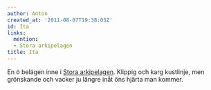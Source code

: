 ```yaml
---
author: Anton
created_at: '2011-08-07T19:38:03Z'
id: Ita
links:
  mention:
  - Stora arkipelagen
title: Ita
---
```


En ö belägen inne i [Stora arkipelagen]. Klippig och karg kustlinje, men grönskande och vacker ju
längre inåt öns hjärta man kommer.

  [Stora arkipelagen]: Stora_arkipelagen
